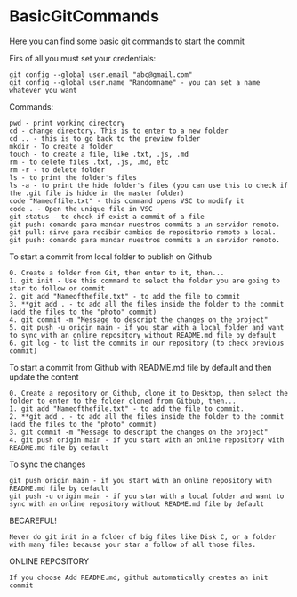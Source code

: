 # BasicGitCommands
Here you can find some basic git commands to start the commit

Firs of all you must set your credentials:

    git config --global user.email "abc@gmail.com"
    git config --global user.name "Randomname" - you can set a name whatever you want

Commands:

    pwd - print working directory
    cd - change directory. This is to enter to a new folder
    cd .. - this is to go back to the preview folder
    mkdir - To create a folder
    touch - to create a file, like .txt, .js, .md
    rm - to delete files .txt, .js, .md, etc
    rm -r - to delete folder
    ls - to print the folder's files
    ls -a - to print the hide folder's files (you can use this to check if the .git file is hidde in the master folder)
    code "Nameoffile.txt" - this command opens VSC to modify it
    code . - Open the unique file in VSC
    git status - to check if exist a commit of a file
    git push: comando para mandar nuestros commits a un servidor remoto.
    git pull: sirve para recibir cambios de repositorio remoto a local.
    git push: comando para mandar nuestros commits a un servidor remoto.

To start a commit from local folder to publish on Github

    0. Create a folder from Git, then enter to it, then...
    1. git init - Use this command to select the folder you are going to star to follow or commit
    2. git add "Nameofthefile.txt" - to add the file to commit
    3. **git add . - to add all the files inside the folder to the commit (add the files to the "photo" commit)
    4. git commit -m "Message to descript the changes on the project"
    5. git push -u origin main - if you star with a local folder and want to sync with an online repository without README.md file by default
    6. git log - to list the commits in our repository (to check previous commit)

To start a commit from Github with README.md file by default and then update the content

    0. Create a repository on Github, clone it to Desktop, then select the folder to enter to the folder cloned from Gitbub, then...
    1. git add "Nameofthefile.txt" - to add the file to commit.
    2. **git add . - to add all the files inside the folder to the commit (add the files to the "photo" commit)
    3. git commit -m "Message to descript the changes on the project"
    4. git push origin main - if you start with an online repository with README.md file by default

To sync the changes 

    git push origin main - if you start with an online repository with README.md file by default
    git push -u origin main - if you star with a local folder and want to sync with an online repository without README.md file by default

BECAREFUL!

    Never do git init in a folder of big files like Disk C, or a folder with many files because your star a follow of all those files.

ONLINE REPOSITORY

    If you choose Add README.md, github automatically creates an init commit
